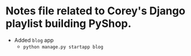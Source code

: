 # Notes file related to Corey's Django playlist building PyShop.

- Added `blog` app
  - `python manage.py startapp blog`